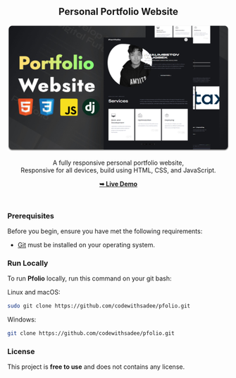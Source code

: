 <div align="center">

  <br />
  <br />

  <h2 align="center">Personal Portfolio Website</h2>
  <img src="static/images/logo.jpg">

  A fully responsive personal portfolio website, <br />Responsive for all devices, build using HTML, CSS, and JavaScript.

  <a href="https://khalimbetovulugbek.com/"><strong>➥ Live Demo</strong></a>

</div>

<br />


### Prerequisites

Before you begin, ensure you have met the following requirements:

* [Git](https://git-scm.com/downloads "Download Git") must be installed on your operating system.

### Run Locally

To run **Pfolio** locally, run this command on your git bash:

Linux and macOS:

```bash
sudo git clone https://github.com/codewithsadee/pfolio.git
```

Windows:

```bash
git clone https://github.com/codewithsadee/pfolio.git
```

### License

This project is **free to use** and does not contains any license.
